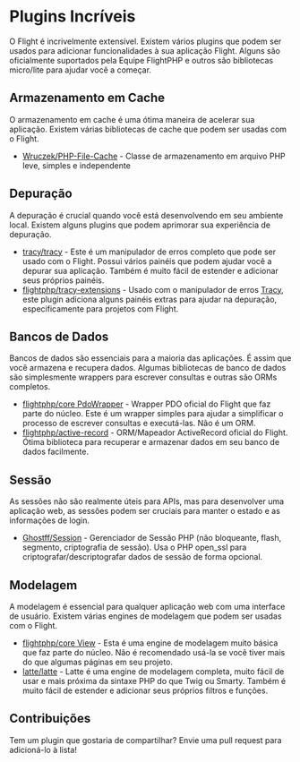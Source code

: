 # Plugins Incríveis

O Flight é incrivelmente extensível. Existem vários plugins que podem ser usados para adicionar funcionalidades à sua aplicação Flight. Alguns são oficialmente suportados pela Equipe FlightPHP e outros são bibliotecas micro/lite para ajudar você a começar.

## Armazenamento em Cache

O armazenamento em cache é uma ótima maneira de acelerar sua aplicação. Existem várias bibliotecas de cache que podem ser usadas com o Flight.

- [Wruczek/PHP-File-Cache](/awesome-plugins/php-file-cache) - Classe de armazenamento em arquivo PHP leve, simples e independente

## Depuração

A depuração é crucial quando você está desenvolvendo em seu ambiente local. Existem alguns plugins que podem aprimorar sua experiência de depuração.

- [tracy/tracy](/awesome-plugins/tracy) - Este é um manipulador de erros completo que pode ser usado com o Flight. Possui vários painéis que podem ajudar você a depurar sua aplicação. Também é muito fácil de estender e adicionar seus próprios painéis.
- [flightphp/tracy-extensions](/awesome-plugins/extensoes-tracy) - Usado com o manipulador de erros [Tracy](/awesome-plugins/tracy), este plugin adiciona alguns painéis extras para ajudar na depuração, especificamente para projetos com Flight.

## Bancos de Dados

Bancos de dados são essenciais para a maioria das aplicações. É assim que você armazena e recupera dados. Algumas bibliotecas de banco de dados são simplesmente wrappers para escrever consultas e outras são ORMs completos.

- [flightphp/core PdoWrapper](/awesome-plugins/pdo-wrapper) - Wrapper PDO oficial do Flight que faz parte do núcleo. Este é um wrapper simples para ajudar a simplificar o processo de escrever consultas e executá-las. Não é um ORM.
- [flightphp/active-record](/awesome-plugins/active-record) - ORM/Mapeador ActiveRecord oficial do Flight. Ótima biblioteca para recuperar e armazenar dados em seu banco de dados facilmente.

## Sessão

As sessões não são realmente úteis para APIs, mas para desenvolver uma aplicação web, as sessões podem ser cruciais para manter o estado e as informações de login.

- [Ghostff/Session](/awesome-plugins/sessao) - Gerenciador de Sessão PHP (não bloqueante, flash, segmento, criptografia de sessão). Usa o PHP open_ssl para criptografar/descriptografar dados de sessão de forma opcional.

## Modelagem

A modelagem é essencial para qualquer aplicação web com uma interface de usuário. Existem várias engines de modelagem que podem ser usadas com o Flight.

- [flightphp/core View](/aprender#visualizacoes) - Esta é uma engine de modelagem muito básica que faz parte do núcleo. Não é recomendado usá-la se você tiver mais do que algumas páginas em seu projeto.
- [latte/latte](/awesome-plugins/latte) - Latte é uma engine de modelagem completa, muito fácil de usar e mais próxima da sintaxe PHP do que Twig ou Smarty. Também é muito fácil de estender e adicionar seus próprios filtros e funções.

## Contribuições

Tem um plugin que gostaria de compartilhar? Envie uma pull request para adicioná-lo à lista!